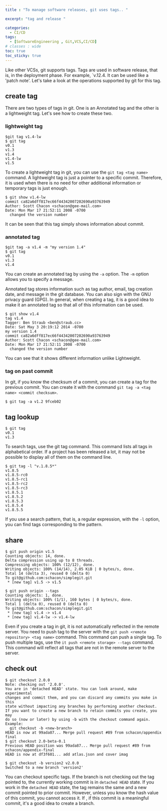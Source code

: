 ```yaml
---
title : "To manage software releases, git uses tags.. "

excerpt: "tag and release "

categories:
  - CI/CD
tags:
  - [SoftwareEngineering , Git,VCS,CI/CD]
# classes : wide
toc: true
toc_sticky: true
---
```


Like other VCSs, git supports tags. Tags are used in software release, that is, in the deployment phase. For example, `v.12.4. It can be used like a 'patch note'. Let's take a look at the operations supported by git for this tag.

## create tag

There are two types of tags in git. One is an Annotated tag and the other is a lightweight tag. Let's see how to create these two.

### lightweight tag

```
$git tag v1.4-lw
$ git tag
v0.1
v1.3
v1.4
v1.4-lw
v1.5

```

To create a lightweight tag in git, you can use the `git tag <tag name>` command. A lightweight tag is just a pointer to a specific commit. Therefore, it is used when there is no need for other additional information or temporary tags  is just enough.

```
$ git show v1.4-lw
commit ca82a6dff817ec66f44342007202690a93763949
Author: Scott Chacon <schacon@gee-mail.com>
Date: Mon Mar 17 21:52:11 2008 -0700
  changed the version number

```

It can be seen that this tag simply shows information about commit.

### annotated tag

```
$git tag -a v1.4 -m "my version 1.4"
$ git tag
v0.1
v1.3
v1.4
```

You can create an annotated tag by using the `-a` option. The `-m` option allows you to specify a message.

Annotated tag stores information such as tag author, email, tag creation date, and message in the git database. You can also sign with the GNU privacy guard (GPG). In general, when creating a tag, it is a good idea to make it an annotated tag  so that  all of this information can be used.

```
$ git show v1.4
tag v1.4
Tagger: Ben Straub <ben@straub.cc>
Date: Sat May 3 20:19:12 2014 -0700
my version 1.4
commit ca82a6dff817ec66f44342007202690a93763949
Author: Scott Chacon <schacon@gee-mail.com>
Date: Mon Mar 17 21:52:11 2008 -0700
  changed the version number
```

You can see that it shows different information unlike Lightweight.

### tag on past commit

In git, if you know the checksum of a commit, you can create a tag for the previous commit. You can create it with the command `git tag -a <tag name> <commit checksum>`.

```
$ git tag -a v1.2 9fceb02
```



## tag lookup

```
$ git tag
v0.1
v1.3

```

To search tags, use the git tag command. This command lists all tags in alphabetical order. If a project has been released a lot, it may not be possible to display all of them on the command line.

```
$ git tag -l "v.1.8.5*"
v1.8.5
v1.8.5-rc0
v1.8.5-rc1
v1.8.5-rc2
v1.8.5-rc3
v1.8.5.1
v1.8.5.2
v1.8.5.3
v1.8.5.4
v1.8.5.5
```

If you use a search pattern, that is, a regular expression, with the `-l` option, you can find tags corresponding to the pattern.

## share

```
$ git push origin v1.5
Counting objects: 14, done.
Delta compression using up to 8 threads.
Compressing objects: 100% (12/12), done.
Writing objects: 100% (14/14), 2.05 KiB | 0 bytes/s, done.
Total 14 (delta 3), reused 0 (delta 0)
To git@github.com:schacon/simplegit.git
 * [new tag] v1.5 -> v1.5

```

```
$ git push origin --tags
Counting objects: 1, done.
Writing objects: 100% (1/1), 160 bytes | 0 bytes/s, done.
Total 1 (delta 0), reused 0 (delta 0)
To git@github.com:schacon/simplegit.git
 * [new tag] v1.4 -> v1.4
 * [new tag] v1.4-lw -> v1.4-lw
```



Even if you create a tag in git, it is not automatically reflected in the remote server. You need to push tag to the server with the `git push <remote repository> <tag name>` command. This command can push a single tag. To push multiple tags, use the `it push <remote storage> --tags` command. This command will reflect all tags that are not in the remote server to the server.

## check out

```
$ git checkout 2.0.0
Note: checking out '2.0.0'.
You are in 'detached HEAD' state. You can look around, make experimental
changes and commit them, and you can discard any commits you make in this
state without impacting any branches by performing another checkout.
If you want to create a new branch to retain commits you create, you may
do so (now or later) by using -b with the checkout command again. Example:
  git checkout -b <new-branch>
HEAD is now at 99ada87... Merge pull request #89 from schacon/appendix final
$ git checkout 2.0-beta-0.1
Previous HEAD position was 99ada87... Merge pull request #89 from
schacon/appendix-final
HEAD is now at df3f601... add atlas.json and cover imag
```

```
$ git checkout -b version2 v2.0.0
Switched to a new branch 'version2'

```



You can checkout specific tags. If the branch is not checking out the tag pointed to, the currently working commit is in `detached HEAD` state. If you work in the `detached HEAD` state, the tag remains the same and a new commit pointed to prior commit. However, unless you know the hash value of this commit, you cannot access it. If , if this commit is a meaningful commit, it's a good idea to create a branch.
